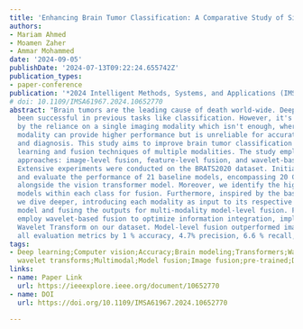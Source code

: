 ```yaml
---
title: 'Enhancing Brain Tumor Classification: A Comparative Study of Single-Model and Multi-Model Fusion Approaches'
authors:
- Mariam Ahmed
- Moamen Zaher
- Ammar Mohammed
date: '2024-09-05'
publishDate: '2024-07-13T09:22:24.655742Z'
publication_types:
- paper-conference
publication: '*2024 Intelligent Methods, Systems, and Applications (IMSA)*'
# doi: 10.1109/IMSA61967.2024.10652770
abstract: "Brain tumors are the leading cause of death world-wide. Deep learning has
  been successful in previous tasks like classification. However, it's being limited
  by the reliance on a single imaging modality which isn't enough, where a single
  modality can provide higher performance but is unreliable for accurate treatment
  and diagnosis. This study aims to improve brain tumor classification using deep
  learning and fusion techniques of multiple modalities. The study employs three fusion
  approaches: image-level fusion, feature-level fusion, and wavelet-based fusion.
  Extensive experiments were conducted on the BRATS2020 dataset. Initially, we train
  and evaluate the performance of 21 baseline models, encompassing 20 CNN-based architectures
  alongside the vision transformer model. Moreover, we identify the highest-performing
  models within each class for fusion. Furthermore, inspired by the baseline models,
  we dive deeper, introducing each modality as input to its respective best-performing
  model and fusing the outputs for multi-modality model-level fusion. Finally, we
  employ wavelet-based fusion to optimize information integration, implementing Discrete
  Wavelet Transform on our dataset. Model-level fusion outperformed image fusion across
  all evaluation metrics by 1 % accuracy, 4.7% precision, 6.6 % recall, and 0.7% F1-score."
tags:
- Deep learning;Computer vision;Accuracy;Brain modeling;Transformers;Wavelet analysis;Discrete
  wavelet transforms;Multimodal;Model fusion;Image fusion;pre-trained;Deep Learning
links: 
- name: Paper Link
  url: https://ieeexplore.ieee.org/document/10652770
- name: DOI
  url: https://doi.org/10.1109/IMSA61967.2024.10652770

---
```

